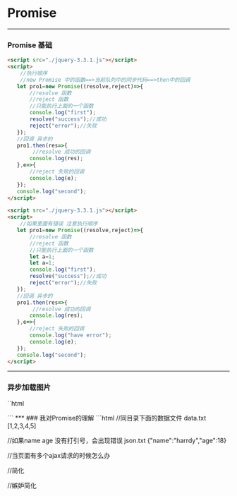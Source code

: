 # Promise
***
### Promise 基础
```html
<script src="./jquery-3.3.1.js"></script>
<script>
    //执行顺序
    //new Promise 中的函数==>当前队列中的同步代码==>then中的回调
   let pro1=new Promise((resolve,reject)=>{
       //resolve 函数
       //reject 函数
       //只能执行上面的一个函数
       console.log("first");
       resolve("success");//成功
       reject("error");//失败
   });
   //回调 异步的
   pro1.then(res=>{
        //resolve 成功的回调
       console.log(res);
   },e=>{
       //reject 失败的回调
       console.log(e);
   });
   console.log("second");
</script>

<script src="./jquery-3.3.1.js"></script>
<script>
    //如果里面有错误 注意执行顺序
   let pro1=new Promise((resolve,reject)=>{
       //resolve 函数
       //reject 函数
       //只能执行上面的一个函数
       let a=1;
       let a=1;
       console.log("first");
       resolve("success");//成功
       reject("error");//失败
   });
   //回调 异步的
   pro1.then(res=>{
        //resolve 成功的回调
       console.log(res);
   },e=>{
       //reject 失败的回调
       console.log("have error");
       console.log(e);
   });
   console.log("second");
</script>
```
***
### 异步加载图片
``html
<body>
<div id="box"></div>
</body>
<script src="./jquery-3.3.1.js"></script>
<script>
    function loadImg(url) {
        return new Promise((resolve,reject)=>{
            let img=new Image();
            img.src=url;
            img.onload=()=>resolve(img);
            img.onerror=e=>reject(e);
        });
    };
    loadImg("https://timgsa.baidu.com/timg?image&quality=80&size=b9999_10000&sec=1544695997400&di=968f8e62995c69117ad29760a16ab84f&imgtype=0&src=http%3A%2F%2Fi0.hdslb.com%2Fbfs%2Farchive%2Fa023d8ef11d0ac10d9224972af0710e670a3826e" +
        ".jpg").then(img=>box.appendChild(img),e=>console.log(e));
</script>
```
***
### 我对Promise的理解
```html
//同目录下面的数据文件
data.txt
[1,2,3,4,5]

//如果name age 没有打引号，会出现错误
json.txt
{"name":"harrdy","age":18}

<script src="./jquery-3.3.1.js"></script>
<script>
    let myPromise=new Promise(function (resolve,reject) {
       //这里写异步代码
        $.ajax({url:"./data.txt", method:"get", dataType:"json", success:data=>resolve(data), error:err=>reject(err)});
    });
    myPromise.then(arr=>console.log(arr),err=>console.log(err));
</script>

//当页面有多个ajax请求的时候怎么办
<script src="./jquery-3.3.1.js"></script>
<script>
    function createPromise(url){
        return new Promise(function (resolve,reject) {
            //这里写异步代码
            $.ajax({url, method:"get", dataType:"json", success:data=>resolve(data), error:err=>reject(err)});
    });
    };
    createPromise("./data.txt").then(data=>console.log(data),err=>console.log(err));
    createPromise("./json.txt").then(data=>console.log(data),err=>console.log(err));
</script>

//简化
<script src="./jquery-3.3.1.js"></script>
<script>
    function createPromise(url){
        return new Promise(function (resolve,reject) {
            //这里写异步代码
            $.ajax({url, method:"get", dataType:"json", success:data=>resolve(data), error:err=>reject(err)});
    });
    };
    Promise.all([createPromise("./data.txt"),createPromise("./json.txt")]).then(result=>console.log(result),err=>console.log(err));
</script>

//嫉妒简化
<script src="./jquery-3.3.1.js"></script>
<script>
    Promise.all([
        $.ajax({url:"./data.txt",method:"get", dataType:"json"}),
        $.ajax({url:"./json.txt", method:"get", dataType:"json"})
    ]).then(result=>console.log(result),err=>console.log(err));
</script>
```
